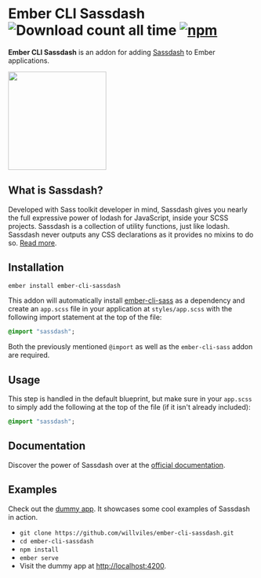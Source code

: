 Ember CLI Sassdash ![Download count all time](https://img.shields.io/npm/dt/ember-cli-sassdash.svg) [![npm](https://img.shields.io/npm/v/ember-cli-sassdash.svg)](https://www.npmjs.com/package/ember-cli-sassdash)
======

**Ember CLI Sassdash** is an addon for adding [Sassdash](https://github.com/davidkpiano/sassdash) to Ember applications.

<img src="https://raw.githubusercontent.com/davidkpiano/sassdash/master/sassdash.png" width="200" height="auto">

## What is Sassdash?

Developed with Sass toolkit developer in mind, Sassdash gives you nearly the full expressive power of lodash for JavaScript, inside your SCSS projects. Sassdash is a collection of utility functions, just like lodash. Sassdash never outputs any CSS declarations as it provides no mixins to do so. [Read more](https://github.com/davidkpiano/sassdash).

Installation
------------------------------------------------------------------------------

```bash
ember install ember-cli-sassdash
```

This addon will automatically install [ember-cli-sass](https://github.com/aexmachina/ember-cli-sass) as a dependency and create an `app.scss` file in your application at `styles/app.scss` with the following import statement at the top of the file:

```sass
@import "sassdash";
```

Both the previously mentioned `@import` as well as the `ember-cli-sass` addon are required.

## Usage

This step is handled in the default blueprint, but make sure in your `app.scss` to simply add the following at the top of the file (if it isn't already included):

```sass
@import "sassdash";
```

## Documentation

Discover the power of Sassdash over at the [official documentation](http://davidkpiano.github.io/sassdash/sassdoc/index.html).

## Examples

Check out the [dummy app](https://github.com/willviles/ember-cli-sassdash). It showcases some cool examples of Sassdash in action.

* `git clone https://github.com/willviles/ember-cli-sassdash.git`
* `cd ember-cli-sassdash`
* `npm install`
* `ember serve`
* Visit the dummy app at [http://localhost:4200](http://localhost:4200).
